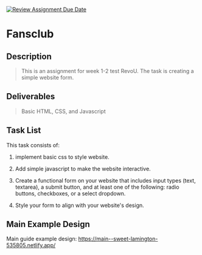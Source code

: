 [![Review Assignment Due Date](https://classroom.github.com/assets/deadline-readme-button-24ddc0f5d75046c5622901739e7c5dd533143b0c8e959d652212380cedb1ea36.svg)](https://classroom.github.com/a/bwEfZG3u)

<!-- Heading -->
# Fansclub

<!-- h1 -->
## Description

> This is an assignment for week 1-2 test RevoU. The task is creating a simple website form.

<!-- h2 -->
## Deliverables

> Basic HTML, CSS, and Javascript

<!-- h3 -->
## Task List

This task consists of:

1. implement basic css  to style website.

2. Add simple javascript to make the website interactive.

3. Create a functional form on your website that includes input types (text, textarea), a submit button, and at least one of the following: radio buttons, checkboxes, or a select dropdown.

4. Style your form to align with your website's design.

<!-- h4 -->

## Main Example Design

Main guide example design: https://main--sweet-lamington-535805.netlify.app/



